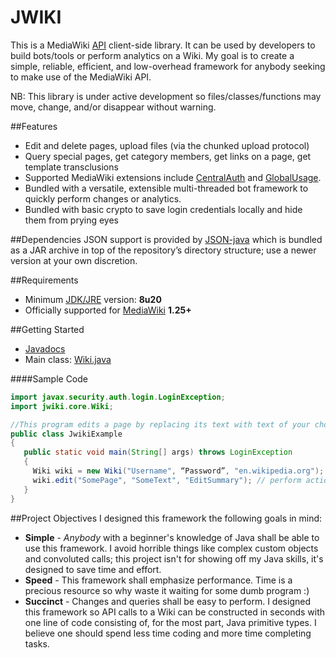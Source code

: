 JWIKI
=========
This is a MediaWiki [API](https://www.mediawiki.org/wiki/API:Main_page) client-side library.  It can be used by developers to build bots/tools or perform analytics on a Wiki.  My goal is to create a simple, reliable, efficient, and low-overhead framework for anybody seeking to make use of the MediaWiki API.

NB: This library is under active development so files/classes/functions may move, change, and/or disappear without warning.

##Features
* Edit and delete pages, upload files (via the chunked upload protocol)
* Query special pages, get category members, get links on a page, get template transclusions
* Supported MediaWiki extensions include [CentralAuth](https://www.mediawiki.org/wiki/Extension:CentralAuth) and [GlobalUsage](https://www.mediawiki.org/wiki/Extension:GlobalUsage).
* Bundled with a versatile, extensible multi-threaded bot framework to quickly perform changes or analytics.
* Bundled with basic crypto to save login credentials locally and hide them from prying eyes

##Dependencies
JSON support is provided by [JSON-java](https://github.com/douglascrockford/JSON-java) which is bundled as a JAR archive in top of the repository’s directory structure; use a newer version at your own discretion.

##Requirements
* Minimum [JDK/JRE](http://www.oracle.com/technetwork/java/javase/downloads/jdk8-downloads-2133151.html) version: **8u20**
* Officially supported for [MediaWiki](https://www.mediawiki.org/wiki/MediaWiki) **1.25+**

##Getting Started
* [Javadocs](http://fastily.github.io/jwiki/docs/jwiki/)
* Main class: [Wiki.java](https://github.com/fastily/jwiki/blob/master/src/jwiki/core/Wiki.java)

####Sample Code
```java
import javax.security.auth.login.LoginException;
import jwiki.core.Wiki;

//This program edits a page by replacing its text with text of your choosing.
public class JwikiExample
{
   public static void main(String[] args) throws LoginException
   {
     Wiki wiki = new Wiki("Username", “Password”, "en.wikipedia.org"); // login
     wiki.edit("SomePage", "SomeText", "EditSummary"); // perform action
   }
}
```

##Project Objectives
I designed this framework the following goals in mind:

* **Simple** - _Anybody_ with a beginner's knowledge of Java shall be able to use this framework.  I avoid horrible things like complex custom objects and convoluted calls; this project isn't for showing off my Java skills, it's designed to save time and effort.
* **Speed** - This framework shall emphasize performance.  Time is a precious resource so why waste it waiting for some dumb program :)
* **Succinct** - Changes and queries shall be easy to perform.  I designed this framework so API calls to a Wiki can be constructed in seconds with one line of code consisting of, for the most part, Java primitive types.  I believe one should spend less time coding and more time completing tasks.